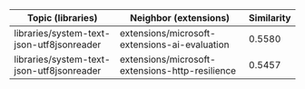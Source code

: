 | Topic (libraries) | Neighbor (extensions) | Similarity |
|-------------|-------------------|------------|
| libraries/system-text-json-utf8jsonreader | extensions/microsoft-extensions-ai-evaluation | 0.5580 |
| libraries/system-text-json-utf8jsonreader | extensions/microsoft-extensions-http-resilience | 0.5457 |

